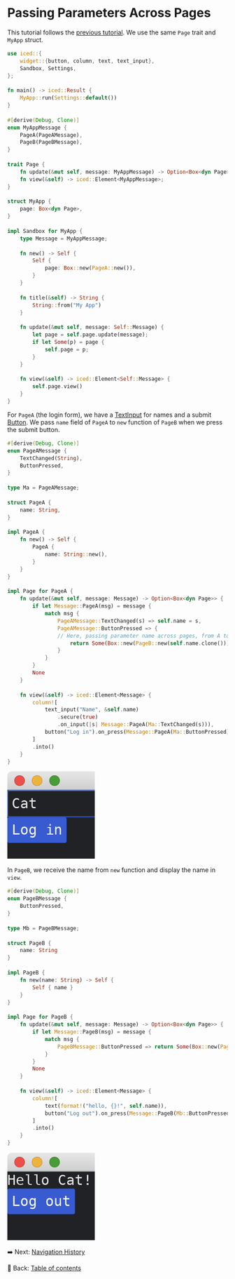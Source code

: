 # Passing Parameters Across Pages

This tutorial follows the [previous tutorial](./memoryless_pages.md).
We use the same `Page` trait and `MyApp` struct.

```rust
use iced::{
    widget::{button, column, text, text_input},
    Sandbox, Settings,
};

fn main() -> iced::Result {
    MyApp::run(Settings::default())
}

#[derive(Debug, Clone)]
enum MyAppMessage {
    PageA(PageAMessage),
    PageB(PageBMessage),
}

trait Page {
    fn update(&mut self, message: MyAppMessage) -> Option<Box<dyn Page>>;
    fn view(&self) -> iced::Element<MyAppMessage>;
}

struct MyApp {
    page: Box<dyn Page>,
}

impl Sandbox for MyApp {
    type Message = MyAppMessage;

    fn new() -> Self {
        Self {
            page: Box::new(PageA::new()),
        }
    }

    fn title(&self) -> String {
        String::from("My App")
    }

    fn update(&mut self, message: Self::Message) {
        let page = self.page.update(message);
        if let Some(p) = page {
            self.page = p;
        }
    }

    fn view(&self) -> iced::Element<Self::Message> {
        self.page.view()
    }
}
```

For `PageA` (the login form), we have a [TextInput](https://docs.rs/iced/0.12.1/iced/widget/struct.TextInput.html) for names and a submit [Button](https://docs.rs/iced/0.12.1/iced/widget/struct.Button.html).
We pass `name` field of `PageA` to `new` function of `PageB` when we press the submit button.

```rust
#[derive(Debug, Clone)]
enum PageAMessage {
    TextChanged(String),
    ButtonPressed,
}

type Ma = PageAMessage;

struct PageA {
    name: String,
}

impl PageA {
    fn new() -> Self {
        PageA {
            name: String::new(),
        }
    }
}

impl Page for PageA {
    fn update(&mut self, message: Message) -> Option<Box<dyn Page>> {
        if let Message::PageA(msg) = message {
            match msg {
                PageAMessage::TextChanged(s) => self.name = s,
                PageAMessage::ButtonPressed => {
                // Here, passing parameter name across pages, from A to B
                    return Some(Box::new(PageB::new(self.name.clone())));
                }
            }
        }
        None
    }

    fn view(&self) -> iced::Element<Message> {
        column![
            text_input("Name", &self.name)
                .secure(true)
                .on_input(|s| Message::PageA(Ma::TextChanged(s))),
            button("Log in").on_press(Message::PageA(Ma::ButtonPressed)),
        ]
        .into()
    }
}
```

![Page A](./pic/passing_parameters_across_pages_a.png)

In `PageB`, we receive the name from `new` function and display the name in `view`.

```rust
#[derive(Debug, Clone)]
enum PageBMessage {
    ButtonPressed,
}

type Mb = PageBMessage; 

struct PageB {
    name: String
}

impl PageB {
    fn new(name: String) -> Self {
        Self { name }
    }
}

impl Page for PageB {
    fn update(&mut self, message: Message) -> Option<Box<dyn Page>> {
        if let Message::PageB(msg) = message {
            match msg {
                PageBMessage::ButtonPressed => return Some(Box::new(PageA::new())),
            }
        }
        None
    }

    fn view(&self) -> iced::Element<Message> {
        column![
            text(format!("hello, {}!", self.name)),
            button("Log out").on_press(Message::PageB(Mb::ButtonPressed)),
        ]
        .into()
    }
}
```

![Page B](./pic/passing_parameters_across_pages_b.png)

:arrow_right:  Next: [Navigation History](./navigation_history.md)

:blue_book: Back: [Table of contents](./../README.md)
